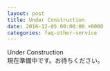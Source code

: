 ```yaml
---
layout: post
title: Under Construction
date: 2016-12-05 00:00:00 +0000
categories: faq-other-service
---
```

Under Construction<br>
現在準備中です。お待ちください。
